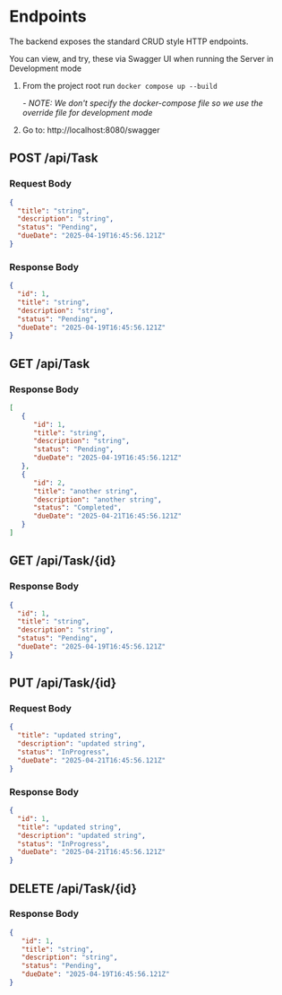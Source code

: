 # Endpoints
The backend exposes the standard CRUD style HTTP endpoints.

You can view, and try, these via Swagger UI when running the Server in Development mode
1. From the project root run `docker compose up --build`

   _- NOTE: We don't specify the docker-compose file so we use the override file for development mode_
2. Go to: http://localhost:8080/swagger

## POST /api/Task
### Request Body
```json
{
  "title": "string",
  "description": "string",
  "status": "Pending",
  "dueDate": "2025-04-19T16:45:56.121Z"
}
```
### Response Body
```json
{
  "id": 1,
  "title": "string",
  "description": "string",
  "status": "Pending",
  "dueDate": "2025-04-19T16:45:56.121Z"
}
```
## GET /api/Task
### Response Body
```json
[
   {
      "id": 1,
      "title": "string",
      "description": "string",
      "status": "Pending",
      "dueDate": "2025-04-19T16:45:56.121Z"
   },
   {
      "id": 2,
      "title": "another string",
      "description": "another string",
      "status": "Completed",
      "dueDate": "2025-04-21T16:45:56.121Z"
   }
]
```
## GET /api/Task/{id}
### Response Body
```json
{
  "id": 1,
  "title": "string",
  "description": "string",
  "status": "Pending",
  "dueDate": "2025-04-19T16:45:56.121Z"
}
```
## PUT /api/Task/{id}
### Request Body
```json
{
  "title": "updated string",
  "description": "updated string",
  "status": "InProgress",
  "dueDate": "2025-04-21T16:45:56.121Z"
}
```
### Response Body
```json
{
  "id": 1,
  "title": "updated string",
  "description": "updated string",
  "status": "InProgress",
  "dueDate": "2025-04-21T16:45:56.121Z"
}
```
## DELETE /api/Task/{id}
### Response Body
```json
{
   "id": 1,
   "title": "string",
   "description": "string",
   "status": "Pending",
   "dueDate": "2025-04-19T16:45:56.121Z"
}
```

